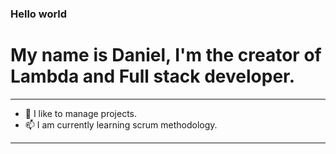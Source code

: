 ### Hello world

# My name is Daniel, I'm the creator of Lambda and Full stack developer.

---
- 🔭 I like to manage projects.
- 📫 I am currently learning scrum methodology.
---
